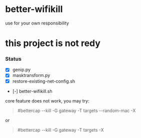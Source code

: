 # better-wifikill
use for your own responsibility 

# this project is not redy

### Status
- [x] genip.py
- [x] masktransform.py
- [x] restore-existing-net-config.sh
- [-] better-wifikill.sh

core feature does not work, you may try:
>#bettercap --kill -G gateway -T targets --random-mac -X

or
>#bettercap --kill -G gateway -T targets -X

